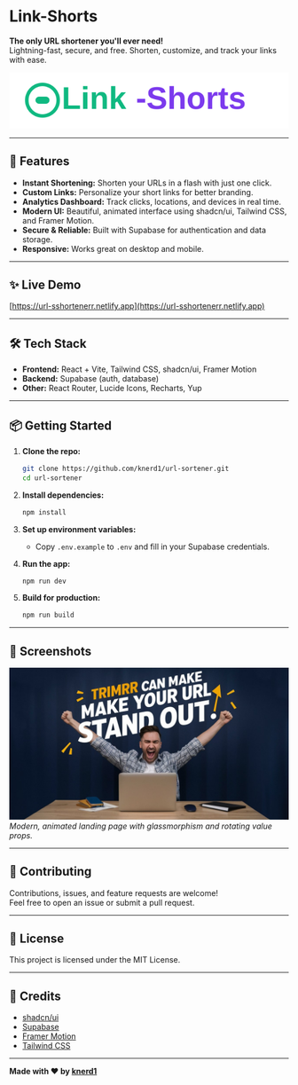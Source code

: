 # Link-Shorts

**The only URL shortener you'll ever need!**  
Lightning-fast, secure, and free. Shorten, customize, and track your links with ease.

![Link-Shorts Banner](public/logo.svg)

---

## 🚀 Features

- **Instant Shortening:** Shorten your URLs in a flash with just one click.
- **Custom Links:** Personalize your short links for better branding.
- **Analytics Dashboard:** Track clicks, locations, and devices in real time.
- **Modern UI:** Beautiful, animated interface using shadcn/ui, Tailwind CSS, and Framer Motion.
- **Secure & Reliable:** Built with Supabase for authentication and data storage.
- **Responsive:** Works great on desktop and mobile.

---

## ✨ Live Demo

[https://url-sshortenerr.netlify.app](https://url-sshortenerr.netlify.app)

---

## 🛠️ Tech Stack

- **Frontend:** React + Vite, Tailwind CSS, shadcn/ui, Framer Motion
- **Backend:** Supabase (auth, database)
- **Other:** React Router, Lucide Icons, Recharts, Yup

---

## 📦 Getting Started

1. **Clone the repo:**
   ```bash
   git clone https://github.com/knerd1/url-sortener.git
   cd url-sortener
   ```

2. **Install dependencies:**
   ```bash
   npm install
   ```

3. **Set up environment variables:**
   - Copy `.env.example` to `.env` and fill in your Supabase credentials.

4. **Run the app:**
   ```bash
   npm run dev
   ```

5. **Build for production:**
   ```bash
   npm run build
   ```

---

## 📸 Screenshots

![Landing Page](public/banner1.jpg)
*Modern, animated landing page with glassmorphism and rotating value props.*

---

## 🤝 Contributing

Contributions, issues, and feature requests are welcome!  
Feel free to open an issue or submit a pull request.

---

## 📄 License

This project is licensed under the MIT License.

---

## 🙏 Credits

- [shadcn/ui](https://ui.shadcn.com/)
- [Supabase](https://supabase.com/)
- [Framer Motion](https://www.framer.com/motion/)
- [Tailwind CSS](https://tailwindcss.com/)

---

**Made with ❤️ by [knerd1](https://github.com/knerd1/url-sortener)**
